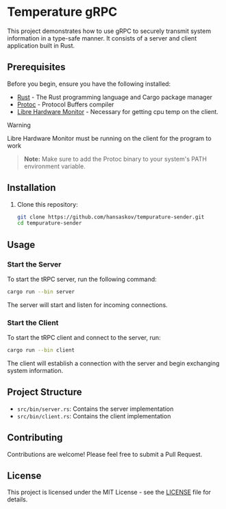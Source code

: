 # Temperature gRPC

This project demonstrates how to use gRPC to securely transmit system information in a type-safe manner. It consists of a server and client application built in Rust.

## Prerequisites

Before you begin, ensure you have the following installed:

- [Rust](https://www.rust-lang.org/tools/install) - The Rust programming language and Cargo package manager
- [Protoc](https://github.com/protocolbuffers/protobuf/releases) - Protocol Buffers compiler
- [Libre Hardware Monitor](https://github.com/LibreHardwareMonitor/LibreHardwareMonitor) - Necessary for getting cpu temp on the client. 

> [!WARNING]
> Libre Hardware Monitor must be running on the client for the program to work

> **Note:**
> Make sure to add the Protoc binary to your system's PATH environment variable.

## Installation

1. Clone this repository:
   ```bash
   git clone https://github.com/hansaskov/tempurature-sender.git
   cd tempurature-sender
   ```

## Usage

### Start the Server

To start the tRPC server, run the following command:

```bash
cargo run --bin server
```

The server will start and listen for incoming connections.

### Start the Client

To start the tRPC client and connect to the server, run:

```bash
cargo run --bin client
```

The client will establish a connection with the server and begin exchanging system information.

## Project Structure

- `src/bin/server.rs`: Contains the server implementation
- `src/bin/client.rs`: Contains the client implementation

## Contributing

Contributions are welcome! Please feel free to submit a Pull Request.

## License

This project is licensed under the MIT License - see the [LICENSE](LICENSE) file for details.

